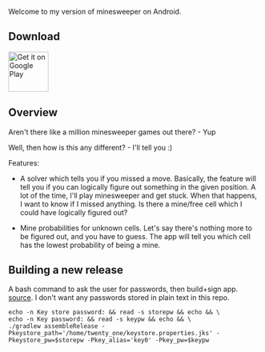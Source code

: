 Welcome to my version of minesweeper on Android.

## Download

<a href="https://play.google.com/store/apps/details?id=com.LukeVideckis.minesweeper">
<img src="https://play.google.com/intl/en_us/badges/static/images/badges/en_badge_web_generic.png" 
alt="Get it on Google Play"
height="80" />
</a>

## Overview

Aren't there like a million minesweeper games out there? - Yup

Well, then how is this any different? - I'll tell you :)

Features:

* A solver which tells you if you missed a move. Basically, the feature will tell you if you can logically figure out something in the given position. A lot of the time, I'll play minesweeper and get stuck. When that happens, I want to know if I missed anything. Is there a mine/free cell which I could have logically figured out?

* Mine probabilities for unknown cells. Let's say there's nothing more to be figured out, and you have to guess. The app will tell you which cell has the lowest probability of being a mine.

## Building a new release
A bash command to ask the user for passwords, then build+sign app. [source](https://stackoverflow.com/a/67274204/18306912). I don't want any passwords stored in plain text in this repo.

```
echo -n Key store password: && read -s storepw && echo && \
echo -n Key password: && read -s keypw && echo && \
./gradlew assembleRelease -Pkeystore_path='/home/twenty_one/keystore.properties.jks' -Pkeystore_pw=$storepw -Pkey_alias='key0' -Pkey_pw=$keypw
```
